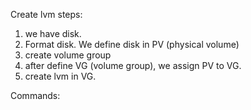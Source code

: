 Create lvm steps: 
1. we have disk.
2. Format disk. We define disk in PV (physical volume)
3. create volume group
4.  after define VG (volume group), we assign PV to VG.
5. create lvm in VG.

Commands:
